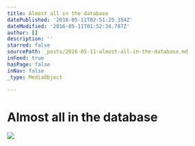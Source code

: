 ```yaml
---
title: Almost all in the database
datePublished: '2016-05-11T02:51:25.354Z'
dateModified: '2016-05-11T01:52:34.787Z'
author: []
description: ''
starred: false
sourcePath: _posts/2016-05-11-almost-all-in-the-database.md
inFeed: true
hasPage: false
inNav: false
_type: MediaObject

---
```

# Almost all in the database
![](https://the-grid-user-content.s3-us-west-2.amazonaws.com/9b181951-11a3-4088-90da-98d3d63eccd0.jpg)